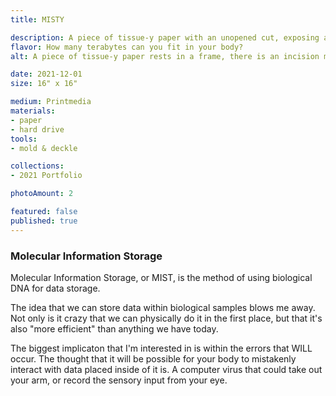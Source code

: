 ```yaml
---
title: MISTY

description: A piece of tissue-y paper with an unopened cut, exposing a hard drive inside.
flavor: How many terabytes can you fit in your body?
alt: A piece of tissue-y paper rests in a frame, there is an incision made in the paper that exposes a hard drive.

date: 2021-12-01
size: 16" x 16"

medium: Printmedia
materials:
- paper
- hard drive
tools:
- mold & deckle

collections:
- 2021 Portfolio

photoAmount: 2

featured: false
published: true
---
```


### Molecular Information Storage
Molecular Information Storage, or MIST, is the method of using biological DNA for data storage.

The idea that we can store data within biological samples blows me away.
Not only is it crazy that we can physically do it in the first place, but that it's also "more efficient" than anything we have today.

The biggest implicaton that I'm interested in is within the errors that WILL occur.
The thought that it will be possible for your body to mistakenly interact with data placed inside of it is.
A computer virus that could take out your arm, or record the sensory input from your eye.

